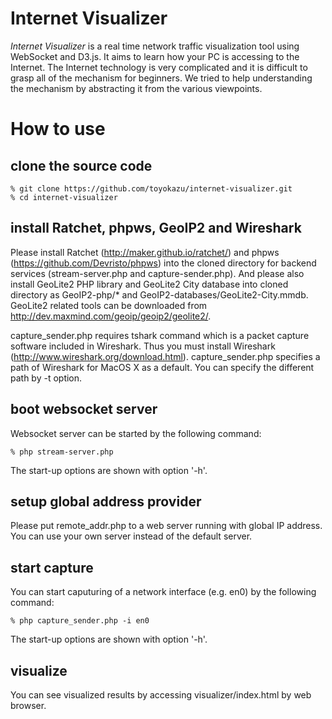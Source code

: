# Internet Visualizer

*Internet Visualizer* is a real time network traffic visualization tool using WebSocket and D3.js. It aims to learn how your PC is accessing to the Internet. The Internet technology is very complicated and it is difficult to grasp all of the mechanism for beginners. We tried to help understanding the mechanism by abstracting it from the various viewpoints.

# How to use

## clone the source code

    % git clone https://github.com/toyokazu/internet-visualizer.git
    % cd internet-visualizer

## install Ratchet, phpws, GeoIP2 and Wireshark

Please install Ratchet (http://maker.github.io/ratchet/) and phpws (https://github.com/Devristo/phpws) into the cloned directory for backend services (stream-server.php and capture-sender.php). And please also install GeoLite2 PHP library and GeoLite2 City database into cloned directory as GeoIP2-php/* and GeoIP2-databases/GeoLite2-City.mmdb. GeoLite2 related tools can be downloaded from http://dev.maxmind.com/geoip/geoip2/geolite2/.

capture_sender.php requires tshark command which is a packet capture software included in Wireshark. Thus you must install Wireshark (http://www.wireshark.org/download.html). capture_sender.php specifies a path of Wireshark for MacOS X as a default. You can specify the different path by -t option.

## boot websocket server

Websocket server can be started by the following command:

    % php stream-server.php

The start-up options are shown with option '-h'.

## setup global address provider

Please put remote_addr.php to a web server running with global IP address. You can use your own server instead of the default server.

## start capture

You can start caputuring of a network interface (e.g. en0) by the following command:

    % php capture_sender.php -i en0

The start-up options are shown with option '-h'.

## visualize

You can see visualized results by accessing visualizer/index.html by web browser.

